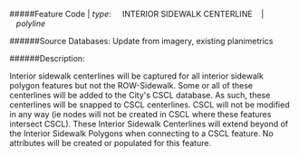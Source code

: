 #####Feature Code | *type*:&nbsp;&nbsp;&nbsp;&nbsp;&nbsp;INTERIOR SIDEWALK CENTERLINE&nbsp;&nbsp;&nbsp; | &nbsp;&nbsp;&nbsp;*polyline*

######Source Databases: Update from imagery, existing planimetrics


######Description:

Interior sidewalk centerlines will be captured for all interior sidewalk polygon features but not the ROW-Sidewalk. Some or all of these centerlines will be added to the City's CSCL database. As such, these centerlines will be snapped to CSCL centerlines. CSCL will not be modified in any way (ie nodes will not be created in CSCL where these features intersect CSCL). These Interior Sidewalk Centerlines will extend beyond of the Interior Sidewalk Polygons when connecting to a CSCL feature. No attributes will be created or populated for this feature.

